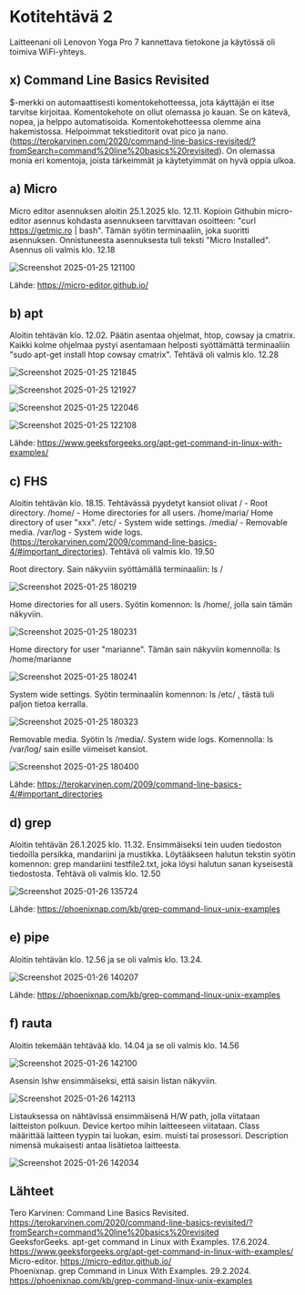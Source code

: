 # Kotitehtävä 2

Laitteenani oli Lenovon Yoga Pro 7 kannettava tietokone ja käytössä oli toimiva WiFi-yhteys. 

## x) Command Line Basics Revisited 
$-merkki on automaattisesti komentokehotteessa, jota käyttäjän ei itse tarvitse kirjoitaa. Komentokehote on ollut olemassa jo kauan. Se on kätevä, nopea, ja helppo automatisoida. Komentokehotteessa olemme aina hakemistossa. Helpoimmat tekstieditorit ovat pico ja nano. (https://terokarvinen.com/2020/command-line-basics-revisited/?fromSearch=command%20line%20basics%20revisited). On olemassa monia eri komentoja, joista tärkeimmät ja käytetyimmät on hyvä oppia ulkoa.

## a) Micro

Micro editor asennuksen aloitin 25.1.2025 klo. 12.11. Kopioin Githubin micro-editor asennus kohdasta asennukseen tarvittavan osoitteen: "curl https://getmic.ro | bash". Tämän syötin terminaaliin, joka suoritti asennuksen. Onnistuneesta asennuksesta tuli teksti "Micro Installed". Asennus oli valmis klo. 12.18

![Screenshot 2025-01-25 121100](https://github.com/user-attachments/assets/81d39acc-5ec2-4dee-8071-40a5c53590d8)

Lähde: https://micro-editor.github.io/ 

## b) apt

Aloitin tehtävän klo. 12.02. Päätin asentaa ohjelmat, htop, cowsay ja cmatrix. Kaikki kolme ohjelmaa pystyi asentamaan helposti syöttämättä terminaaliin "sudo apt-get install htop cowsay cmatrix". Tehtävä oli valmis klo. 12.28

![Screenshot 2025-01-25 121845](https://github.com/user-attachments/assets/f2173ee2-8562-488e-b888-98fba1917fe9)

![Screenshot 2025-01-25 121927](https://github.com/user-attachments/assets/875d4d9b-3d4b-464f-8754-539f4608b999)

![Screenshot 2025-01-25 122046](https://github.com/user-attachments/assets/25e9efff-9492-4385-91fa-1badd2633abe)

![Screenshot 2025-01-25 122108](https://github.com/user-attachments/assets/fa8029ef-ff05-4a11-aa27-860c1fb30bc9)

Lähde: https://www.geeksforgeeks.org/apt-get-command-in-linux-with-examples/ 

## c) FHS

Aloitin tehtävän klo. 18.15. Tehtävässä pyydetyt kansiot olivat / - Root directory. /home/ - Home directories for all users. /home/maria/ Home directory of user "xxx". /etc/ - System wide settings. /media/ - Removable media. /var/log - System wide logs. (https://terokarvinen.com/2009/command-line-basics-4/#important_directories). Tehtävä oli valmis klo. 19.50

Root directory. Sain näkyviin syöttämällä terminaaliin: ls /  

![Screenshot 2025-01-25 180219](https://github.com/user-attachments/assets/ac258ad7-3899-44cd-84af-c685c05979b2)

Home directories for all users. Syötin komennon: ls /home/, jolla sain tämän näkyviin.

![Screenshot 2025-01-25 180231](https://github.com/user-attachments/assets/5b340162-8277-44e3-b239-6ee750b1eb1e)

Home directory for user "marianne". Tämän sain näkyviin komennolla: ls /home/marianne  

![Screenshot 2025-01-25 180241](https://github.com/user-attachments/assets/34e4b473-c249-4f0a-b44e-016a5cbdc246)

System wide settings. Syötin terminaaliin komennon: ls /etc/ , tästä tuli paljon tietoa kerralla.  

![Screenshot 2025-01-25 180323](https://github.com/user-attachments/assets/d81b90ab-0169-4396-96d8-a9d0cabe5677)

Removable media. Syötin ls /media/. 
System wide logs. Komennolla: ls /var/log/ sain esille viimeiset kansiot.  

![Screenshot 2025-01-25 180400](https://github.com/user-attachments/assets/c903b94c-7896-4832-8690-809583eae262)

Lähde: https://terokarvinen.com/2009/command-line-basics-4/#important_directories 

## d) grep

Aloitin tehtävän 26.1.2025 klo. 11.32. Ensimmäiseksi tein uuden tiedoston tiedoilla persikka, mandariini ja mustikka. Löytääkseen halutun tekstin syötin komennon: grep mandariini testfile2.txt, joka löysi halutun sanan kyseisestä tiedostosta. Tehtävä oli valmis klo. 12.50

![Screenshot 2025-01-26 135724](https://github.com/user-attachments/assets/5c839e7f-8250-4bb3-82ab-0e3f06933b76)

Lähde: https://phoenixnap.com/kb/grep-command-linux-unix-examples 

## e) pipe

Aloitin tehtävän klo. 12.56 ja se oli valmis klo. 13.24. 

![Screenshot 2025-01-26 140207](https://github.com/user-attachments/assets/47d1b45b-9b2c-4c19-84b8-7ff263591054)

Lähde: https://phoenixnap.com/kb/grep-command-linux-unix-examples 

## f) rauta

Aloitin tekemään tehtävää klo. 14.04 ja se oli valmis klo. 14.56 

![Screenshot 2025-01-26 142100](https://github.com/user-attachments/assets/fcfc3c51-a248-4baa-88fd-2c0666abc50a)

Asensin lshw ensimmäiseksi, että saisin listan näkyviin. 

![Screenshot 2025-01-26 142113](https://github.com/user-attachments/assets/36f269d0-f9d9-4436-86cf-c1ab2d3823b9)

Listauksessa on nähtävissä ensimmäisenä H/W path, jolla viitataan laitteiston polkuun. Device kertoo mihin laitteeseen viitataan. Class määrittää laitteen tyypin tai luokan, esim. muisti tai prosessori. Description nimensä mukaisesti antaa lisätietoa laitteesta.  

![Screenshot 2025-01-26 142034](https://github.com/user-attachments/assets/e27675d7-f026-4fb7-b393-9e93dbaf689b)

## Lähteet 
Tero Karvinen: Command Line Basics Revisited. https://terokarvinen.com/2020/command-line-basics-revisited/?fromSearch=command%20line%20basics%20revisited  
GeeksforGeeks. apt-get command in Linux with Examples. 17.6.2024. https://www.geeksforgeeks.org/apt-get-command-in-linux-with-examples/  
Micro-editor. https://micro-editor.github.io/  
Phoenixnap. grep Command in Linux With Examples. 29.2.2024. https://phoenixnap.com/kb/grep-command-linux-unix-examples   
